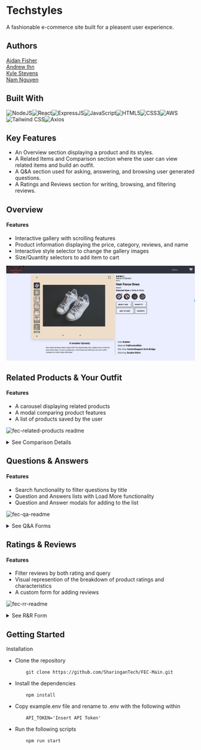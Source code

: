 # Techstyles

A fashionable e-commerce site built for a pleasent user experience.

## Authors

[Aidan Fisher](https://www.github.com/aidanFisher97)\
[Andrew Ihn](https://www.github.com/roormade)\
[Kyle Stevens](https://www.github.com/kylestevens32)\
[Nam Nguyen](https://www.github.com/nnguye47)

## Built With
![NodeJS](https://img.shields.io/badge/Node.js-43853D?style=for-the-badge&logo=node.js&logoColor=white)![React](https://img.shields.io/badge/React-20232A?style=for-the-badge&logo=react&logoColor=61DAFB)![ExpressJS](https://img.shields.io/badge/Express.js-404D59?style=for-the-badge)![JavaScript](https://img.shields.io/badge/JavaScript-323330?style=for-the-badge&logo=javascript&logoColor=F7DF1E)![HTML5](https://img.shields.io/badge/HTML5-E34F26?style=for-the-badge&logo=html5&logoColor=white)![CSS3](https://img.shields.io/badge/CSS3-1572B6?style=for-the-badge&logo=css3&logoColor=white)![AWS](https://img.shields.io/badge/Amazon_AWS-232F3E?style=for-the-badge&logo=amazon-aws&logoColor=white)![Tailwind CSS](https://img.shields.io/badge/tailwindcss-ff69b4?style=for-the-badge&logo=tailwindcss&logoColor=white)![Axios](https://img.shields.io/badge/axios-CA4245?style=for-the-badge&logo=axios&logoColor=white)

## Key Features
- An Overview section displaying a product and its styles.
- A Related Items and Comparison section where the user can view related items and build an outfit.
- A Q&A section used for asking, answering, and browsing user generated questions.
- A Ratings and Reviews section for writing, browsing, and filtering reviews.

## Overview
#### Features
- Interactive gallery with scrolling features
- Product information displaying the price, category, reviews, and name
- Interactive style selector to change the gallery images
- Size/Quantity selectors to add item to cart

![overview-readme](readMeImages/Overview/overview.jpg)

## Related Products & Your Outfit
#### Features
- A carousel displaying related products
- A modal comparing product features
- A list of products saved by the user

<!-- ![Screen Shot 2022-12-17 at 10 25 08 AM](https://user-images.githubusercontent.com/99362878/208256244-13415a39-0f66-4800-80e8-dc473dfce959.png) -->
![fec-related-products readme](https://user-images.githubusercontent.com/106297124/208510501-ae2786f9-33c6-4861-a5d9-7965c89b22f5.png)

<details>
    <summary>See Comparison Details</summary>


![Screen Shot 2022-12-17 at 10 26 06 AM](https://user-images.githubusercontent.com/99362878/208256245-965a0942-026c-4fcc-9fb6-d99c5b242f65.png)


</details>

## Questions & Answers
#### Features
- Search functionality to filter questions by title
- Question and Answers lists with Load More functionality
- Question and Answer modals for adding to the list

<!-- ![Questions and Answers](https://user-images.githubusercontent.com/52551319/208265749-aa075175-c951-4d29-bf6d-26f5789e94db.png) -->
![fec-qa-readme](https://user-images.githubusercontent.com/106297124/208510609-244cfc80-1e29-4884-a6cf-00f5ff014afd.png)
<!-- ![qaforms](https://user-images.githubusercontent.com/52551319/208266127-5a313e33-37d7-4804-a53f-1541c13b101b.png) -->

<details>
    <summary>See Q&A Forms</summary>


![fec-qa-forms-readme](https://user-images.githubusercontent.com/106297124/208513128-e0b8570a-50a1-45b2-8ce3-60275610ee67.png)


</details>


## Ratings & Reviews
#### Features
- Filter reviews by both rating and query
- Visual represention of the breakdown of product ratings and characteristics
- A custom form for adding reviews


![fec-rr-readme](https://user-images.githubusercontent.com/106297124/208514439-aa206fda-aedb-473b-84d2-7d7ad32e8516.png)


<details>
    <summary>See R&R Form</summary>


![fec-rr-form-readme](https://user-images.githubusercontent.com/106297124/208514913-6194587f-4a35-4c23-ae6c-43cf25fa522d.png)


</details>


## Getting Started

Installation
- Clone the repository
    ```
        git clone https://github.com/SharinganTech/FEC-Main.git
    ```
- Install the dependencies
    ```
        npm install
    ```
- Copy example.env file and rename to .env with the following within
    ```
        API_TOKEN='Insert API Token'
    ```
- Run the following scripts
    ```
        npm run start
    ```
